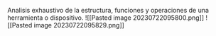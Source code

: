 Analisis exhaustivo de la estructura, funciones y operaciones de una herramienta o dispositivo.
![[Pasted image 20230722095800.png]]
![[Pasted image 20230722095829.png]]
